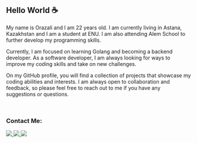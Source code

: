 
<h2>Hello World ☕</h2>

<p>My name is Orazali and I am 22 years old. I am currently living in Astana, Kazakhstan and I am a student at ENU. I am also attending Alem School to further develop my programming skills.

Currently, I am focused on learning Golang and becoming a backend developer. As a software developer, I am always looking for ways to improve my coding skills and take on new challenges.

On my GitHub profile, you will find a collection of projects that showcase my coding abilities and interests. I am always open to collaboration and feedback, so please feel free to reach out to me if you have any suggestions or questions.</p>

</br>

<h3>Contact Me:</h3> 

<div align="left">
  <a href="https://www.linkedin.com/in/orazali-begenov-694147267/" alt="Linkedin">
    <img src="https://img.shields.io/badge/-Linkedin-ff3a5e?style=for-the-badge&logo=Linkedin&logoColor=FFF"/>
  </a>
  
  <a href="https://discord.com/channels/orazali#8873" alt="Discord">
    <img src="https://img.shields.io/badge/-Discord-ff3a5e?style=for-the-badge&logo=Discord&logoColor=FFF"/>
  </a>
  <a href="https://leetcode.com/OrazaliBegenov/" alt="LeetCode">
    <img src="https://img.shields.io/badge/-LeetCode-FFA116?style=for-the-badge&logo=LeetCode&logoColor=fff"/>
  </a>

</div>
